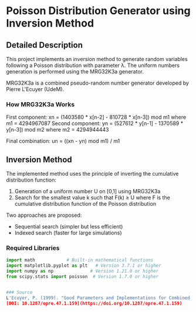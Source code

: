 # Poisson Distribution Generator using Inversion Method

## Detailed Description
This project implements an inversion method to generate random variables following a Poisson distribution with parameter λ. The uniform numbers generation is performed using the MRG32K3a generator.

MRG32K3a is a combined pseudo-random number generator developed by Pierre L'Ecuyer (UdeM).

### How MRG32K3a Works
First component: xn = (1403580 * x[n-2] - 810728 * x[n-3]) mod m1
where m1 = 4294967087
Second component: yn = (527612 * y[n-1] - 1370589 * y[n-3]) mod m2
where m2 = 4294944443

Final combination: un = ((xn - yn) mod m1) / m1

## Inversion Method
The implemented method uses the principle of inverting the cumulative distribution function:
1. Generation of a uniform number U on [0,1] using MRG32K3a
2. Search for the smallest value k such that F(k) ≥ U
   where F is the cumulative distribution function of the Poisson distribution

Two approaches are proposed:
- Sequential search (simpler but less efficient)
- Indexed search (faster for large simulations)

### Required Libraries
```python
import math            # Built-in mathematical functions
import matplotlib.pyplot as plt   # Version 3.7.1 or higher
import numpy as np              # Version 1.21.0 or higher
from scipy.stats import poisson  # Version 1.7.0 or higher


### Source
L'Ecuyer, P. (1999). "Good Parameters and Implementations for Combined Multiple Recursive Random Number Generators". Operations Research, 47(1), 159-164.
[DOI: 10.1287/opre.47.1.159](https://doi.org/10.1287/opre.47.1.159)
